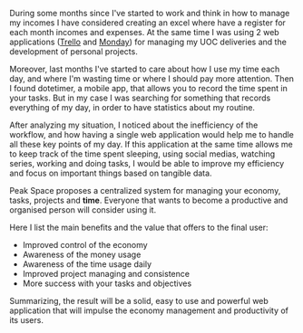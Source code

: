 During some months since I've started to work and think in how to manage my incomes I have considered creating an excel where have a register for each month incomes and expenses.
At the same time I was using 2 web applications ([Trello](https://trello.com/) and [Monday](https://monday.com/lang/esMonday)) for managing my UOC deliveries and the development of personal projects. 

Moreover, last months I've started to care about how I use my time each day, and where I'm wasting time or where I should pay more attention. Then I found dotetimer, a mobile app, that allows you to record the time spent in your tasks. 
But in my case I was searching for something that records everything of my day, in order to have statistics about my routine.

After analyzing my situation, I noticed about the inefficiency of the workflow, and how having a single web application would help me to handle all these key points of my day. 
If this application at the same time allows me to keep track of the time spent sleeping, using social medias, watching series, working and doing tasks, I would be able to improve my efficiency and focus on important things based on tangible data.

Peak Space proposes a centralized system for managing your economy, tasks, projects and **time**. 
Everyone that wants to become a productive and organised person will consider using it.

Here I list the main benefits and the value that offers to the final user:

- Improved control of the economy
- Awareness of the money usage
- Awareness of the time usage daily
- Improved project managing and consistence
- More success with your tasks and objectives

Summarizing, the result will be a solid, easy to use and powerful web application that will impulse the economy management and productivity of its users.